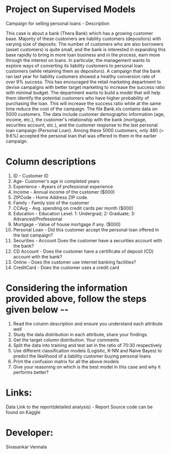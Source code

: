 # Project on Supervised Models

Campaign for selling personal loans - Description

This case is about a bank (Thera Bank) which has a growing customer base. Majority of these customers are liability customers (depositors) with varying size of deposits. The number of customers who are also borrowers (asset customers) is quite small, and the bank is interested in expanding this base rapidly to bring in more loan business and in the process, earn more through the interest on loans. In particular, the management wants to explore ways of converting its liability customers to personal loan customers (while retaining them as depositors). A campaign that the bank ran last year for liability customers showed a healthy conversion rate of over 9% success. This has encouraged the retail marketing department to devise campaigns with better target marketing to increase the success ratio with minimal budget.
The department wants to build a model that will help them identify the potential customers who have higher probability of purchasing the loan. This will increase the success ratio while at the same time reduce the cost of the campaign.
The file Bank.xls contains data on 5000 customers. The data include customer demographic information (age, income, etc.), the customer's relationship with the bank (mortgage, securities account, etc.), and the customer response to the last personal loan campaign (Personal Loan). Among these 5000 customers, only 480 (= 9.6%) accepted the personal loan that was offered to them in the earlier campaign.


# Column descriptions 

1. ID - Customer ID 
2. Age-  Customer's age in completed years 
3. Experience - #years of professional experience 
4. Income -  Annual income of the customer ($000) 
5. ZIPCode - Home Address ZIP code. 
6. Family - Family size of the customer 
7. CCAvg - Avg. spending on credit cards per month ($000) 
8. Education - Education Level. 1: Undergrad; 2: Graduate; 3: Advanced/Professional 
9. Mortgage -  Value of house mortgage if any. ($000) 
10. Personal Loan - Did this customer accept the personal loan offered in the last campaign? 
11. Securities - Account Does the customer have a securities account with the bank? 
12. CD Account - Does the customer have a certificate of deposit (CD) account with the bank? 
13. Online - Does the customer use internet banking facilities? 
14. CreditCard -  Does the customer uses a credit card

# Considering the information provided above, follow the steps given below --
     
1. Read the column description and ensure you understand each attribute well 
2. Study the data distribution in each attribute, share your findings.
3. Get the target column distribution. Your comments 
4. Split the data into training and test set in the ratio of 70:30 respectively 
5. Use different classification models (Logistic, K-NN and Naïve Bayes) to predict the likelihood of a liability customer buying personal loans
6. Print the confusion matrix for all the above models
7. Give your reasoning on which is the best model in this case and why it performs better?

# Links:
Data
Link to the report(detailed analysis) - Report
Source code can be found on Kaggle

# Developer:
Sivasankar Vennala
